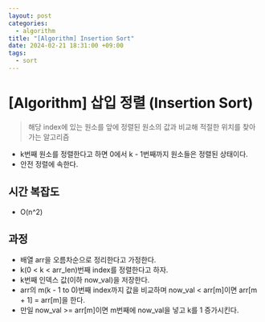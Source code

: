 ```yaml
---
layout: post
categories:
  - algorithm
title: "[Algorithm] Insertion Sort"
date: 2024-02-21 18:31:00 +09:00
tags:
  - sort
---
```

# \[Algorithm] 삽입 정렬 (Insertion Sort)

>해당 index에 있는 원소를 앞에 정렬된 원소의 값과 비교해 적절한 위치를 찾아가는 알고리즘

- k번째 원소를 정렬한다고 하면 0에서 k - 1번째까지 원소들은 정렬된 상태이다.
- 안전 정렬에 속한다.

## 시간 복잡도
- O(n^2)

## 과정
- 배열 arr을 오름차순으로 정리한다고 가정한다.
- k(0 < k < arr_len)번째 index를 정렬한다고 하자.
- k번째 인덱스 값(이하 now_val)을 저장한다.
- arr의 m(k - 1 to 0)번째 index까지 값을 비교하며 now_val < arr\[m]이면 arr\[m + 1] = arr\[m]을 한다.
- 만일 now_val >= arr\[m]이면 m번째에 now_val을 넣고 k를 1 증가시킨다.